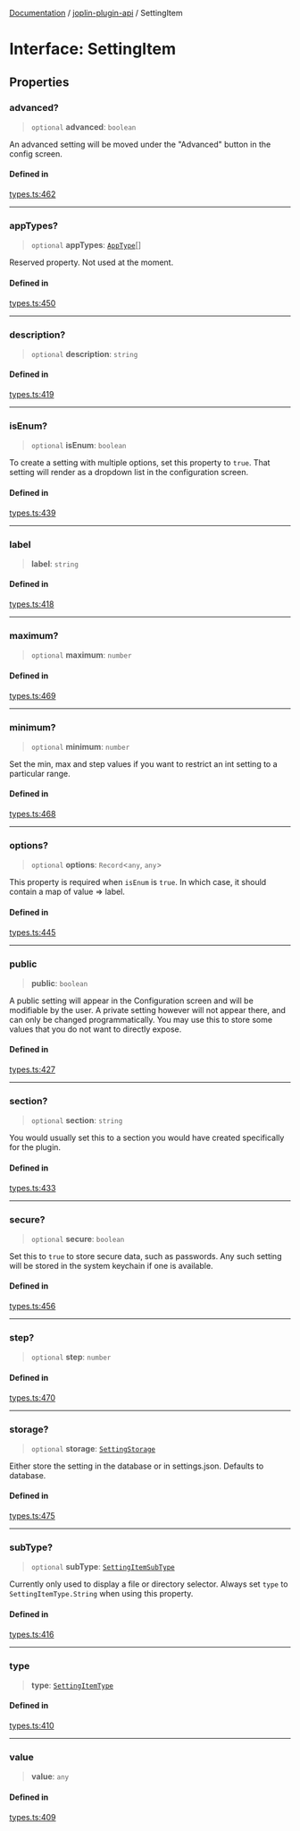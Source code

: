 [Documentation](../../packages.md) / [joplin-plugin-api](../index.md) / SettingItem

# Interface: SettingItem

## Properties

### advanced?

> `optional` **advanced**: `boolean`

An advanced setting will be moved under the "Advanced" button in the
config screen.

#### Defined in

[types.ts:462](https://github.com/rxliuli/joplin-utils/blob/856dd8cbf75fe71932485581a99ca0e4ebcdd5e8/packages/joplin-plugin-api/src/types.ts#L462)

---

### appTypes?

> `optional` **appTypes**: [`AppType`](../enumerations/AppType.md)[]

Reserved property. Not used at the moment.

#### Defined in

[types.ts:450](https://github.com/rxliuli/joplin-utils/blob/856dd8cbf75fe71932485581a99ca0e4ebcdd5e8/packages/joplin-plugin-api/src/types.ts#L450)

---

### description?

> `optional` **description**: `string`

#### Defined in

[types.ts:419](https://github.com/rxliuli/joplin-utils/blob/856dd8cbf75fe71932485581a99ca0e4ebcdd5e8/packages/joplin-plugin-api/src/types.ts#L419)

---

### isEnum?

> `optional` **isEnum**: `boolean`

To create a setting with multiple options, set this property to `true`.
That setting will render as a dropdown list in the configuration screen.

#### Defined in

[types.ts:439](https://github.com/rxliuli/joplin-utils/blob/856dd8cbf75fe71932485581a99ca0e4ebcdd5e8/packages/joplin-plugin-api/src/types.ts#L439)

---

### label

> **label**: `string`

#### Defined in

[types.ts:418](https://github.com/rxliuli/joplin-utils/blob/856dd8cbf75fe71932485581a99ca0e4ebcdd5e8/packages/joplin-plugin-api/src/types.ts#L418)

---

### maximum?

> `optional` **maximum**: `number`

#### Defined in

[types.ts:469](https://github.com/rxliuli/joplin-utils/blob/856dd8cbf75fe71932485581a99ca0e4ebcdd5e8/packages/joplin-plugin-api/src/types.ts#L469)

---

### minimum?

> `optional` **minimum**: `number`

Set the min, max and step values if you want to restrict an int setting
to a particular range.

#### Defined in

[types.ts:468](https://github.com/rxliuli/joplin-utils/blob/856dd8cbf75fe71932485581a99ca0e4ebcdd5e8/packages/joplin-plugin-api/src/types.ts#L468)

---

### options?

> `optional` **options**: `Record`\<`any`, `any`\>

This property is required when `isEnum` is `true`. In which case, it
should contain a map of value => label.

#### Defined in

[types.ts:445](https://github.com/rxliuli/joplin-utils/blob/856dd8cbf75fe71932485581a99ca0e4ebcdd5e8/packages/joplin-plugin-api/src/types.ts#L445)

---

### public

> **public**: `boolean`

A public setting will appear in the Configuration screen and will be
modifiable by the user. A private setting however will not appear there,
and can only be changed programmatically. You may use this to store some
values that you do not want to directly expose.

#### Defined in

[types.ts:427](https://github.com/rxliuli/joplin-utils/blob/856dd8cbf75fe71932485581a99ca0e4ebcdd5e8/packages/joplin-plugin-api/src/types.ts#L427)

---

### section?

> `optional` **section**: `string`

You would usually set this to a section you would have created
specifically for the plugin.

#### Defined in

[types.ts:433](https://github.com/rxliuli/joplin-utils/blob/856dd8cbf75fe71932485581a99ca0e4ebcdd5e8/packages/joplin-plugin-api/src/types.ts#L433)

---

### secure?

> `optional` **secure**: `boolean`

Set this to `true` to store secure data, such as passwords. Any such
setting will be stored in the system keychain if one is available.

#### Defined in

[types.ts:456](https://github.com/rxliuli/joplin-utils/blob/856dd8cbf75fe71932485581a99ca0e4ebcdd5e8/packages/joplin-plugin-api/src/types.ts#L456)

---

### step?

> `optional` **step**: `number`

#### Defined in

[types.ts:470](https://github.com/rxliuli/joplin-utils/blob/856dd8cbf75fe71932485581a99ca0e4ebcdd5e8/packages/joplin-plugin-api/src/types.ts#L470)

---

### storage?

> `optional` **storage**: [`SettingStorage`](../enumerations/SettingStorage.md)

Either store the setting in the database or in settings.json. Defaults to database.

#### Defined in

[types.ts:475](https://github.com/rxliuli/joplin-utils/blob/856dd8cbf75fe71932485581a99ca0e4ebcdd5e8/packages/joplin-plugin-api/src/types.ts#L475)

---

### subType?

> `optional` **subType**: [`SettingItemSubType`](../enumerations/SettingItemSubType.md)

Currently only used to display a file or directory selector. Always set
`type` to `SettingItemType.String` when using this property.

#### Defined in

[types.ts:416](https://github.com/rxliuli/joplin-utils/blob/856dd8cbf75fe71932485581a99ca0e4ebcdd5e8/packages/joplin-plugin-api/src/types.ts#L416)

---

### type

> **type**: [`SettingItemType`](../enumerations/SettingItemType.md)

#### Defined in

[types.ts:410](https://github.com/rxliuli/joplin-utils/blob/856dd8cbf75fe71932485581a99ca0e4ebcdd5e8/packages/joplin-plugin-api/src/types.ts#L410)

---

### value

> **value**: `any`

#### Defined in

[types.ts:409](https://github.com/rxliuli/joplin-utils/blob/856dd8cbf75fe71932485581a99ca0e4ebcdd5e8/packages/joplin-plugin-api/src/types.ts#L409)
